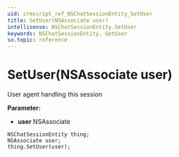 ```yaml
---
uid: crmscript_ref_NSChatSessionEntity_SetUser
title: SetUser(NSAssociate user)
intellisense: NSChatSessionEntity.SetUser
keywords: NSChatSessionEntity, GetUser
so.topic: reference
---
```


# SetUser(NSAssociate user)

User agent handling this session

**Parameter:** 
* **user** NSAssociate

```crmscript
NSChatSessionEntity thing;
NSAssociate user;
thing.SetUser(user);
```

